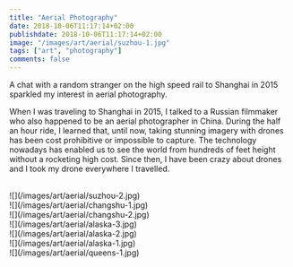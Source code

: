 ```yaml
---
title: "Aerial Photography"
date: 2018-10-06T11:17:14+02:00
publishdate: 2018-10-06T11:17:14+02:00
image: "/images/art/aerial/suzhou-1.jpg"
tags: ["art", "photography"]
comments: false
---
```


A chat with a random stranger on the high speed
rail to Shanghai in 2015 sparkled my 
interest in aerial photography.

When I was traveling to Shanghai in 2015, I talked to a
Russian filmmaker who also happened to be an aerial
photographer in China. During the
half an hour ride, I learned that, until now,
taking stunning imagery with drones has been 
cost prohibitive or impossible to capture.
The technology nowadays has enabled us
to see the world from hundreds of feet height
without a rocketing high cost.
Since then, I have been crazy about drones
and I took my drone everywhere I travelled. 

<br>
![](/images/art/aerial/suzhou-2.jpg)

<br>
![](/images/art/aerial/changshu-1.jpg)

<br>
![](/images/art/aerial/changshu-2.jpg)

<br>
![](/images/art/aerial/alaska-3.jpg)

<br>
![](/images/art/aerial/alaska-2.jpg)

<br>
![](/images/art/aerial/alaska-1.jpg)

<br>
![](/images/art/aerial/queens-1.jpg)
